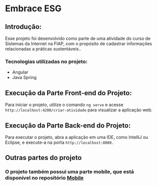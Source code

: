 # Embrace ESG

## Introdução:
Esse projeto foi desenvolvido como parte de uma atividade do curso de Sistemas da Internet na FIAP, com o propósito de cadastrar informações relacionadas a práticas sustentáveis..

### Tecnologias utilizadas no projeto:
- Angular
- Java Spring

## Execução da Parte Front-end do Projeto:
Para iniciar o projeto, utilize o comando `ng serve` e acesse `http://localhost:4200/criar-atividade` para visualizar a aplicação web.

## Execução da Parte Back-end do Projeto:
Para executar o projeto, abra a aplicação em uma IDE, como IntelliJ ou Eclipse, e execute-a na porta  `http://localhost:8080.`

## Outras partes do projeto
### O projeto também possui uma parte mobile, que está disponível no repositório [Mobile](https://github.com/luizgolima/fiap-embrace-esg)

 
